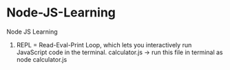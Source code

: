 # Node-JS-Learning
Node JS Learning

1. REPL = Read-Eval-Print Loop, which lets you interactively run JavaScript code in the terminal.
    calculator.js -> run this file in terminal as node calculator.js
